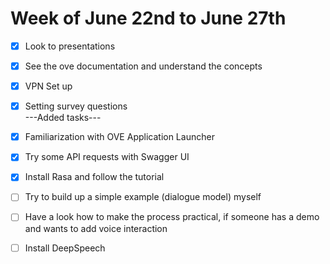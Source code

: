 # Week of June 22nd to June 27th
- [x] Look to presentations
- [x] See the ove documentation and understand the concepts
- [x] VPN Set up 
- [x] Setting survey questions  
---Added tasks---  
- [x] Familiarization with OVE Application Launcher
- [x] Try some API requests with Swagger UI
- [x] Install Rasa and follow the tutorial
- [ ] Try to build up a simple example (dialogue model) myself
- [ ] Have a look how to make the process practical, if someone has a demo and wants to add voice interaction
- [ ] Install DeepSpeech

